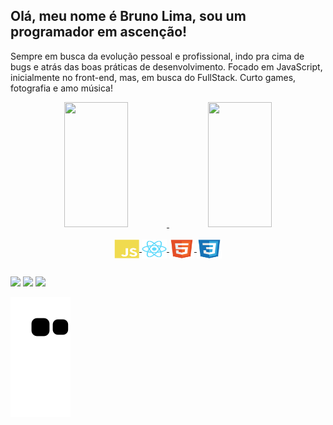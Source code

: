 ## Olá, meu nome é Bruno Lima, sou um programador em ascenção!

<p>Sempre em busca da evolução pessoal e profissional, indo pra cima de bugs e atrás das boas práticas de desenvolvimento. Focado em JavaScript, inicialmente no front-end, mas, em busca do FullStack. Curto games, fotografia e amo música!</p>
<div align="center">
  <a href="https://github.com/brunolyma">
  <img height="200" width="45%" src="https://github-readme-stats.vercel.app/api?username=Rrunolyma&show_icons=true&theme=dracula&include_all_commits=true&count_private=true"/>
  <img height="200" width="45%" src="https://github-readme-stats.vercel.app/api/top-langs/?username=brunolyma&layout=compact&langs_count=7&theme=dracula"/>
</div>
<div align="center" style="display: inline_block"><br>
  <img align="center" alt="Bruno-Js" height="30" width="40" src="https://raw.githubusercontent.com/devicons/devicon/master/icons/javascript/javascript-plain.svg">
  <img align="center" alt="Bruno-React" height="30" width="40" src="https://raw.githubusercontent.com/devicons/devicon/master/icons/react/react-original.svg">
  <img align="center" alt="Bruno-HTML" height="30" width="40" src="https://raw.githubusercontent.com/devicons/devicon/master/icons/html5/html5-original.svg">
  <img align="center" alt="Bruno-CSS" height="30" width="40" src="https://raw.githubusercontent.com/devicons/devicon/master/icons/css3/css3-original.svg"> 
</div>
  
  ##
 
<div> 
  <a href = "mailto:brunoadl88@gmail.com"><img src="https://img.shields.io/badge/-Gmail-%23333?style=for-the-badge&logo=gmail&logoColor=white" target="_blank"></a>
  <a href="https://instagram.com/brunolimaph" target="_blank"><img src="https://img.shields.io/badge/-Instagram-%23E4405F?style=for-the-badge&logo=instagram&logoColor=white" target="_blank"></a>
  <a href="https://www.linkedin.com/in/brunolimajs" target="_blank"><img src="https://img.shields.io/badge/-LinkedIn-%230077B5?style=for-the-badge&logo=linkedin&logoColor=white" target="_blank"></a> 
 
  ![Snake animation](https://github.com/brunolyma/brunolyma/blob/output/github-contribution-grid-snake.svg)
 
</div>

